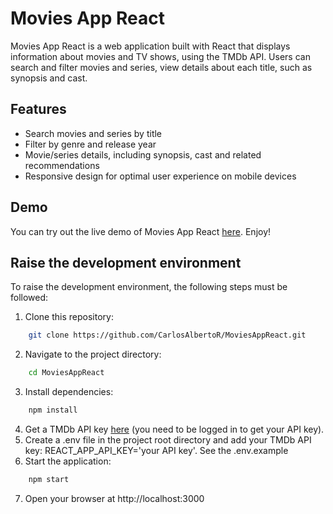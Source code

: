 # Movies App React
Movies App React is a web application built with React that displays information about movies and TV shows, using the TMDb API. Users can search and filter movies and series, view details about each title, such as synopsis and cast.

## Features
- Search movies and series by title
- Filter by genre and release year
- Movie/series details, including synopsis, cast and related recommendations
- Responsive design for optimal user experience on mobile devices

## Demo
You can try out the live demo of Movies App React [here](https://carlosalbertor.github.io/MoviesAppReact/). Enjoy!

## Raise the development environment
To raise the development environment, the following steps must be followed:
1. Clone this repository:
```bash
    git clone https://github.com/CarlosAlbertoR/MoviesAppReact.git
``` 
2. Navigate to the project directory:
```bash
    cd MoviesAppReact
```
3. Install dependencies: 
```bash
    npm install
```
4. Get a TMDb API key [here](https://www.themoviedb.org/settings/api) (you need to be logged in to get your API key).
5. Create a .env file in the project root directory and add your TMDb API key: REACT_APP_API_KEY='your API key'. See the .env.example
6. Start the application: 
```bash
    npm start
```
7. Open your browser at http://localhost:3000
